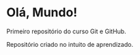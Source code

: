 # Olá, Mundo!
 Primeiro repositório do curso Git e GitHub.

 Repositório criado no intuito de aprendizado.